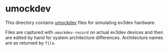 # umockdev

This directory contains [umockdev][1] files for simulating ev3dev hardware.

Files are captured with `umockdev-record` on actual ev3dev devices and then
are edited by hand for system architecture differences. Architecture names
are as returned by `file`.


[1]: https://github.com/martinpitt/umockdev
